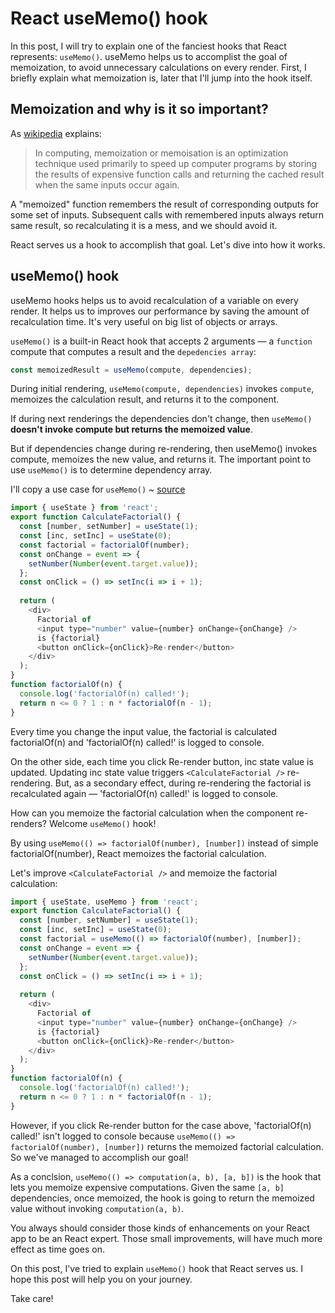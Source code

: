 # React useMemo() hook

In this post, I will try to explain one of the fanciest hooks that React represents: `useMemo()`. useMemo helps us to accomplist the goal of memoization, to avoid unnecessary calculations on every render. First, I briefly explain what memoization is, later that I'll jump into the hook itself.

## Memoization and why is it so important?

As [wikipedia](https://en.wikipedia.org/wiki/Memoization) explains:

> In computing, memoization or memoisation is an optimization technique used primarily to speed up computer programs by storing the results of expensive function calls and returning the cached result when the same inputs occur again.

A "memoized" function remembers the result of corresponding outputs for some set of inputs. Subsequent calls with remembered inputs always return same result, so recalculating it is a mess, and we should avoid it.

React serves us a hook to accomplish that goal. Let's dive into how it works.

## useMemo() hook

useMemo hooks helps us to avoid recalculation of a variable on every render. It helps us to improves our performance by saving the amount of recalculation time. It's very useful on big list of objects or arrays.

`useMemo()` is a built-in React hook that accepts 2 arguments — a `function` compute that computes a result and the `depedencies array`:

```javascript
const memoizedResult = useMemo(compute, dependencies);
```

During initial rendering, `useMemo(compute, dependencies)` invokes `compute`, memoizes the calculation result, and returns it to the component.

If during next renderings the dependencies don't change, then `useMemo()` **doesn't invoke compute but returns the memoized value**.

But if dependencies change during re-rendering, then useMemo() invokes compute, memoizes the new value, and returns it. The important point to use `useMemo()` is to determine dependency array.

I'll copy a use case for `useMemo()` ~ [source](https://dmitripavlutin.com/react-usememo-hook/)

```javascript
import { useState } from 'react';
export function CalculateFactorial() {
  const [number, setNumber] = useState(1);
  const [inc, setInc] = useState(0);
  const factorial = factorialOf(number);
  const onChange = event => {
    setNumber(Number(event.target.value));
  };
  const onClick = () => setInc(i => i + 1);
  
  return (
    <div>
      Factorial of 
      <input type="number" value={number} onChange={onChange} />
      is {factorial}
      <button onClick={onClick}>Re-render</button>
    </div>
  );
}
function factorialOf(n) {
  console.log('factorialOf(n) called!');
  return n <= 0 ? 1 : n * factorialOf(n - 1);
}
```

Every time you change the input value, the factorial is calculated factorialOf(n) and 'factorialOf(n) called!' is logged to console.

On the other side, each time you click Re-render button, inc state value is updated. Updating inc state value triggers `<CalculateFactorial />` re-rendering. But, as a secondary effect, during re-rendering the factorial is recalculated again — 'factorialOf(n) called!' is logged to console.

How can you memoize the factorial calculation when the component re-renders? Welcome `useMemo()` hook!

By using `useMemo(() => factorialOf(number), [number])` instead of simple factorialOf(number), React memoizes the factorial calculation.

Let's improve `<CalculateFactorial />` and memoize the factorial calculation:

```javascript
import { useState, useMemo } from 'react';
export function CalculateFactorial() {
  const [number, setNumber] = useState(1);
  const [inc, setInc] = useState(0);
  const factorial = useMemo(() => factorialOf(number), [number]);
  const onChange = event => {
    setNumber(Number(event.target.value));
  };
  const onClick = () => setInc(i => i + 1);
  
  return (
    <div>
      Factorial of 
      <input type="number" value={number} onChange={onChange} />
      is {factorial}
      <button onClick={onClick}>Re-render</button>
    </div>
  );
}
function factorialOf(n) {
  console.log('factorialOf(n) called!');
  return n <= 0 ? 1 : n * factorialOf(n - 1);
}
```

However, if you click Re-render button for the case above, 'factorialOf(n) called!' isn't logged to console because `useMemo(() => factorialOf(number), [number])` returns the memoized factorial calculation. So we've managed to accomplish our goal!


As a conclsion, `useMemo(() => computation(a, b), [a, b])` is the hook that lets you memoize expensive computations. Given the same `[a, b]` dependencies, once memoized, the hook is going to return the memoized value without invoking `computation(a, b)`.

You always should consider those kinds of enhancements on your React app to be an React expert. Those small improvements, will have much more effect as time goes on.

On this post, I've tried to explain `useMemo()` hook that React serves us. I hope this post will help you on your journey. 

Take care!